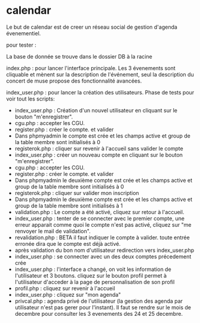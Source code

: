 # calendar

Le but de calendar est de creer un réseau social de gestion d'agenda évenementiel.

pour tester :

La base de donnée se trouve dans le dossier DB à la racine

index.php : pour lancer l'interface principale. 
Les 3 évenements sont cliquable et mènent sur la description de l'événement, seul la description du concert de muse propose des fonctionnalité avancées.

index_user.php : pour lancer la création des utilisateurs.
Phase de tests pour voir tout les scripts:
* index_user.php : Création d'un nouvel utilisateur en cliquant sur le bouton "m'enregistrer".
* cgu.php : accepter les CGU.
* register.php : créer le compte. et valider
* Dans phpmyadmin le compte est crée et les champs active et group de la table membre sont initialisés à 0
* registerok.php : cliquer sur revenir à l'accueil sans valider le compte
* index_user.php : créer un nouveau compte en cliquant sur le bouton "m'enregistrer".
* cgu.php : accepter les CGU.
* register.php : créer le compte. et valider
* Dans phpmyadmin le deuxième compte est crée et les champs active et group de la table membre sont initialisés à 0
* registerok.php : cliquer sur valider mon inscription
* Dans phpmyadmin le deuxième compte est crée et les champs active et group de la table membre sont initialisés à 1
* validation.php : Le compte a été activé, cliquez sur retour à l'accueil.
* index_user.php : tenter de se connecter avec le premier compte, une erreur apparait comme quoi le compte n'est pas activé, cliquez sur "me renvoyer le mail de validation".
* revalidation.php : BETA il faut indiquer le compte à valider. toute entrée erronée dira que le compte est déjà activé.
* après validation du bon nom d'utilisateur redirection vers index_user.php
* index_user.php : se connecter avec un des deux comptes précedement crée
* index_user.php : l'interface a changé, on voit les information de l'utilisateur et 3 boutons. cliquez sur le bouton profil permet à l'utilisateur d'acceder à la page de personnalisation de son profil
* profil.php : cliquez sur revenir à l'accueil
* index_user.php : cliquez sur "mon agenda" 
* privcal.php : agenda privé de l'utilisateur (la gestion des agenda par utilisateur n'est pas gerer pour l'instant). Il faut se rendre sur le mois de decembre pour consulter les 3 evenements des 24 et 25 decembre.




